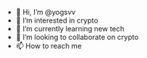 - 👋 Hi, I’m @yogsvv
- 👀 I’m interested in crypto
- 🌱 I’m currently learning new tech  
- 💞️ I’m looking to collaborate on crypto
- 📫 How to reach me 

<!---
yogsvv/yogsvv is a ✨ special ✨ repository because its `README.md` (this file) appears on your GitHub profile.
You can click the Preview link to take a look at your changes.
--->
